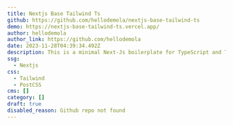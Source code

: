 ```yaml
---
title: Nextjs Base Tailwind Ts
github: https://github.com/hellodemola/nextjs-base-tailwind-ts
demo: https://nextjs-base-tailwind-ts.vercel.app/
author: hellodemola
author_link: https://github.com/hellodemola
date: 2023-11-28T04:39:34.492Z
description: This is a minimal Next-Js boilerplate for TypeScript and Tailwind.
ssg:
  - Nextjs
css:
  - Tailwind
  - PostCSS
cms: []
category: []
draft: true
disabled_reason: Github repo not found
---
```

